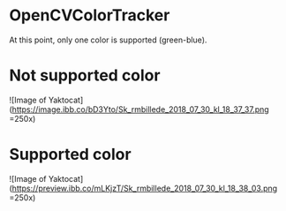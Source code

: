 # OpenCVColorTracker

At this point, only one color is supported (green-blue).

# Not supported color
![Image of Yaktocat](https://image.ibb.co/bD3Yto/Sk_rmbillede_2018_07_30_kl_18_37_37.png =250x)


# Supported color
![Image of Yaktocat](https://preview.ibb.co/mLKjzT/Sk_rmbillede_2018_07_30_kl_18_38_03.png =250x)
